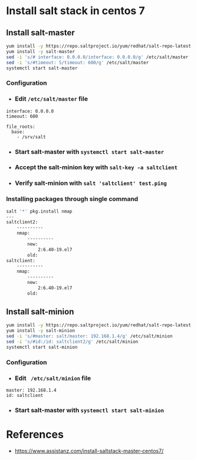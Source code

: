 # Install salt stack in centos 7

## Install salt-master
```bash
yum install -y https://repo.saltproject.io/yum/redhat/salt-repo-latest.el7.noarch.rpm
yum install -y salt-master
sed -i 's/# interface: 0.0.0.0/interface: 0.0.0.0/g' /etc/salt/master
sed -i 's/#timeout: 5/timeout: 600/g' /etc/salt/master
systemctl start salt-master
```

### Configuration
- ### Edit `/etc/salt/master` file
```text
interface: 0.0.0.0
timeout: 600

file_roots:
  base:
    - /srv/salt
```
- ### Start salt-master with `systemctl start salt-master`
- ### Accept the salt-minion key with `salt-key -a saltclient`
- ### Verify salt-minion with `salt 'saltclient' test.ping`

### Installing packages through single command
```bash
salt '*' pkg.install nmap
---
saltclient2:
    ----------
    nmap:
        ----------
        new:
            2:6.40-19.el7
        old:
saltclient:
    ----------
    nmap:
        ----------
        new:
            2:6.40-19.el7
        old:
```

## Install salt-minion
```bash
yum install -y https://repo.saltproject.io/yum/redhat/salt-repo-latest.el7.noarch.rpm
yum install -y salt-minion
sed -i 's/#master: salt/master: 192.168.1.4/g' /etc/salt/minion
sed -i 's/#id:/id: saltclient2/g' /etc/salt/minion
systemctl start salt-minion
```

### Configuration
- ### Edit ` /etc/salt/minion` file
```text
master: 192.168.1.4
id: saltclient
```
- ### Start salt-master with `systemctl start salt-minion`


# References
- https://www.assistanz.com/install-saltstack-master-centos7/
